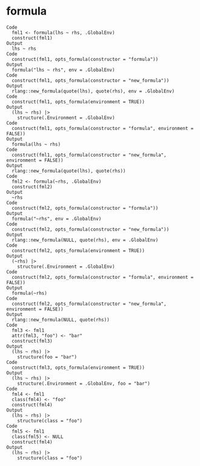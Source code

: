 # formula

    Code
      fml1 <- formula(lhs ~ rhs, .GlobalEnv)
      construct(fml1)
    Output
      lhs ~ rhs
    Code
      construct(fml1, opts_formula(constructor = "formula"))
    Output
      formula("lhs ~ rhs", env = .GlobalEnv)
    Code
      construct(fml1, opts_formula(constructor = "new_formula"))
    Output
      rlang::new_formula(quote(lhs), quote(rhs), env = .GlobalEnv)
    Code
      construct(fml1, opts_formula(environment = TRUE))
    Output
      (lhs ~ rhs) |>
        structure(.Environment = .GlobalEnv)
    Code
      construct(fml1, opts_formula(constructor = "formula", environment = FALSE))
    Output
      formula(lhs ~ rhs)
    Code
      construct(fml1, opts_formula(constructor = "new_formula", environment = FALSE))
    Output
      rlang::new_formula(quote(lhs), quote(rhs))
    Code
      fml2 <- formula(~rhs, .GlobalEnv)
      construct(fml2)
    Output
      ~rhs
    Code
      construct(fml2, opts_formula(constructor = "formula"))
    Output
      formula("~rhs", env = .GlobalEnv)
    Code
      construct(fml2, opts_formula(constructor = "new_formula"))
    Output
      rlang::new_formula(NULL, quote(rhs), env = .GlobalEnv)
    Code
      construct(fml2, opts_formula(environment = TRUE))
    Output
      (~rhs) |>
        structure(.Environment = .GlobalEnv)
    Code
      construct(fml2, opts_formula(constructor = "formula", environment = FALSE))
    Output
      formula(~rhs)
    Code
      construct(fml2, opts_formula(constructor = "new_formula", environment = FALSE))
    Output
      rlang::new_formula(NULL, quote(rhs))
    Code
      fml3 <- fml1
      attr(fml3, "foo") <- "bar"
      construct(fml3)
    Output
      (lhs ~ rhs) |>
        structure(foo = "bar")
    Code
      construct(fml3, opts_formula(environment = TRUE))
    Output
      (lhs ~ rhs) |>
        structure(.Environment = .GlobalEnv, foo = "bar")
    Code
      fml4 <- fml1
      class(fml4) <- "foo"
      construct(fml4)
    Output
      (lhs ~ rhs) |>
        structure(class = "foo")
    Code
      fml5 <- fml1
      class(fml5) <- NULL
      construct(fml4)
    Output
      (lhs ~ rhs) |>
        structure(class = "foo")


